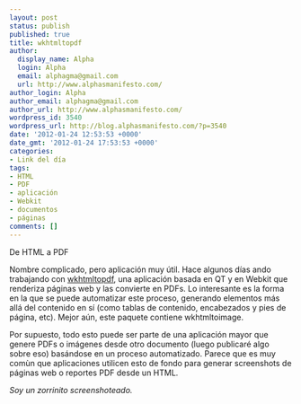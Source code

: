 ```yaml
---
layout: post
status: publish
published: true
title: wkhtmltopdf
author:
  display_name: Alpha
  login: Alpha
  email: alphagma@gmail.com
  url: http://www.alphasmanifesto.com/
author_login: Alpha
author_email: alphagma@gmail.com
author_url: http://www.alphasmanifesto.com/
wordpress_id: 3540
wordpress_url: http://blog.alphasmanifesto.com/?p=3540
date: '2012-01-24 12:53:53 +0000'
date_gmt: '2012-01-24 17:53:53 +0000'
categories:
- Link del día
tags:
- HTML
- PDF
- aplicación
- Webkit
- documentos
- páginas
comments: []
---
```


De HTML a PDF


Nombre complicado, pero aplicación muy útil. Hace algunos días ando trabajando con <a href="http://code.google.com/p/wkhtmltopdf/">wkhtmltopdf</a>, una aplicación basada en QT y en Webkit que renderiza páginas web y las convierte en PDFs. Lo interesante es la forma en la que se puede automatizar este proceso, generando elementos más allá del contenido en sí (como tablas de contenido, encabezados y pies de página, etc). Mejor aún, este paquete contiene wkhtmltoimage.

Por supuesto, todo esto puede ser parte de una aplicación mayor que genere PDFs o imágenes desde otro documento (luego publicaré algo sobre eso) basándose en un proceso automatizado. Parece que es muy com&ugrave;n que aplicaciones utilicen esto de fondo para generar screenshots de páginas web o reportes PDF desde un HTML.

_Soy un zorrinito screenshoteado._
